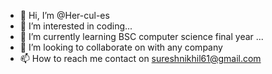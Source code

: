 - 👋 Hi, I’m @Her-cul-es
- 👀 I’m interested in coding...
- 🌱 I’m currently learning BSC computer science final year ...
- 💞️ I’m looking to collaborate on with any company 
- 📫 How to reach me contact on sureshnikhil61@gmail.com 

<!---
Her-cul-es/Her-cul-es is a ✨ special ✨ repository because its `README.md` (this file) appears on your GitHub profile.
You can click the Preview link to take a look at your changes.
--->
